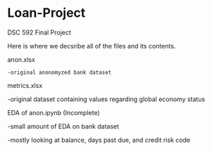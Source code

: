 # Loan-Project
DSC 592 Final Project

Here is where we decsribe all of the files and its contents.

anon.xlsx

    -original anonomyzed bank dataset
  
metrics.xlsx
  
  -original dataset containing values regarding global economy status

EDA of anon.ipynb (Incomplete)

  -small amount of EDA on bank dataset
  
  -mostly looking at balance, days past due, and credit risk code
